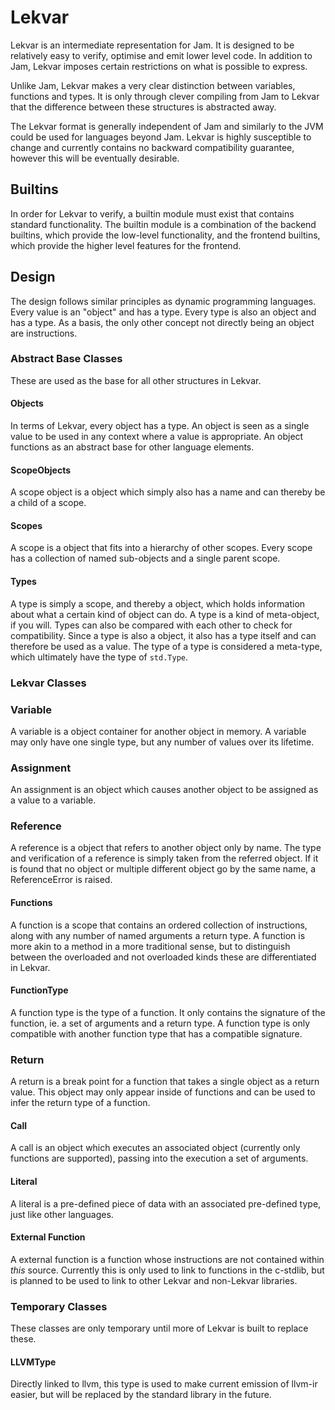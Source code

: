 # Lekvar

Lekvar is an intermediate representation for Jam. It is designed to be relatively easy to verify, optimise and emit lower level code. In addition to Jam, Lekvar imposes certain restrictions on what is possible to express.

Unlike Jam, Lekvar makes a very clear distinction between variables, functions and types. It is only through clever compiling from Jam to Lekvar that the difference between these structures is abstracted away.

The Lekvar format is generally independent of Jam and similarly to the JVM could be used for languages beyond Jam. Lekvar is highly susceptible to change and currently contains no backward compatibility guarantee, however this will be eventually desirable.

## Builtins

In order for Lekvar to verify, a builtin module must exist that contains standard functionality. The builtin module is a combination of the backend builtins, which provide the low-level functionality, and the frontend builtins, which provide the higher level features for the frontend.

## Design

The design follows similar principles as dynamic programming languages. Every value is an "object" and has a type. Every type is also an object and has a type. As a basis, the only other concept not directly being an object are instructions.

### Abstract Base Classes

These are used as the base for all other structures in Lekvar.

#### Objects

In terms of Lekvar, every object has a type. An object is seen as a single value to be used in any context where a value is appropriate. An object functions as an abstract base for other language elements.

#### ScopeObjects

A scope object is a object which simply also has a name and can thereby be a child of a scope.

#### Scopes

A scope is a object that fits into a hierarchy of other scopes. Every scope has a collection of named sub-objects and a single parent scope.

#### Types

A type is simply a scope, and thereby a object, which holds information about what a certain kind of object can do. A type is a kind of meta-object, if you will. Types can also be compared with each other to check for compatibility. Since a type is also a object, it also has a type itself and can therefore be used as a value. The type of a type is considered a meta-type, which ultimately have the type of `std.Type`.

### Lekvar Classes

### Variable

A variable is a object container for another object in memory. A variable may only have one single type, but any number of values over its lifetime.

### Assignment

An assignment is an object which causes another object to be assigned as a value to a variable.

### Reference

A reference is a object that refers to another object only by name. The type and verification of a reference is simply taken from the referred object. If it is found that no object or multiple different object go by the same name, a ReferenceError is raised.

#### Functions

A function is a scope that contains an ordered collection of instructions, along with any number of named arguments a return type. A function is more akin to a method in a more traditional sense, but to distinguish between the overloaded and not overloaded kinds these are differentiated in Lekvar.

#### FunctionType

A function type is the type of a function. It only contains the signature of the function, ie. a set of arguments and a return type. A function type is only compatible with another function type that has a compatible signature.

### Return

A return is a break point for a function that takes a single object as a return value. This object may only appear inside of functions and can be used to infer the return type of a function.

#### Call

A call is an object which executes an associated object (currently only functions are supported), passing into the execution a set of arguments.

#### Literal

A literal is a pre-defined piece of data with an associated pre-defined type, just like other languages.

#### External Function

A external function is a function whose instructions are not contained within *this* source. Currently this is only used to link to functions in the c-stdlib, but is planned to be used to link to other Lekvar and non-Lekvar libraries.

### Temporary Classes

These classes are only temporary until more of Lekvar is built to replace these.

#### LLVMType

Directly linked to llvm, this type is used to make current emission of llvm-ir easier, but will be replaced by the standard library in the future.
